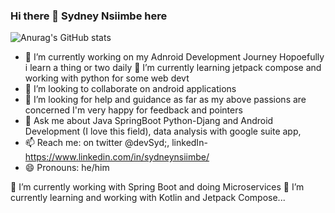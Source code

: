 ### Hi there 👋 **Sydney Nsiimbe here**

<!-- **SydNS/SydNS** -->
<!-- is a ✨ _special_ ✨ repository because its `README.md` (this file) appears on your GitHub profile. -->
![Anurag's GitHub stats](https://github-readme-stats.vercel.app/api?username=SydNS&show_icons=true&theme=dark)

- 🔭 I’m currently working on my Adnroid Development Journey Hopoefully i learn a thing or two daily
🌱 I’m currently learning jetpack compose and working with python for some web devt
- 👯 I’m looking to collaborate on android applications
- 🤔 I’m looking for help and guidance as far as my above passions are concerned I'm very happy for feedback and pointers
- 💬 Ask me about Java SpringBoot Python-Djang and  Android Development (I love this field), data analysis with google suite app,
- 📫 Reach me: on twitter @devSyd;, linkedIn- https://www.linkedin.com/in/sydneynsiimbe/
- 😄 Pronouns: he/him


🔭 I’m currently working with Spring Boot and doing Microservices
🌱 I’m currently learning and working with Kotlin and Jetpack Compose...





